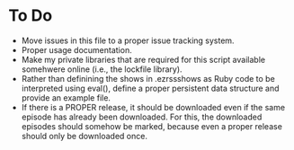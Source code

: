# To Do

- Move issues in this file to a proper issue tracking system.
- Proper usage documentation.
- Make my private libraries that are required for this script available
  somehwere online (i.e., the lockfile library). 
- Rather than definining the shows in .ezrssshows as Ruby code to be interpreted
  using eval(), define a proper persistent data structure and provide an example
  file.
- If there is a PROPER release, it should be downloaded even if the same
  episode has already been downloaded. For this, the downloaded episodes
  should somehow be marked, because even a proper release should only be
  downloaded once.
